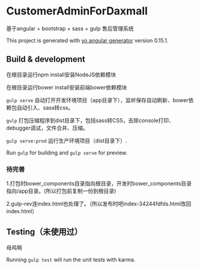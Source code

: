 # CustomerAdminForDaxmall

基于angular + bootstrap + sass + gulp 售后管理系统

This project is generated with [yo angular generator](https://github.com/yeoman/generator-angular)
version 0.15.1.

## Build & development

在根目录运行npm install安装NodeJS依赖模块

在根目录运行bower install安装前端bower依赖模块

`gulp serve` 自动打开开发环境项目（app目录下），监听保存自动刷新、bower依赖包自动引入、sass转css。

`gulp` 打包压缩程序到dist目录下，包括sass转CSS，去除console打印、debugger调试，文件合并、压缩。

`gulp serve:prod` 运行生产环境项目（dist目录下）.

Run `gulp` for building and `gulp serve` for preview.

### 待完善

1.打包时bower_components目录指向根目录，开发时bower_components目录指向/app目录。(所以打包前复制一份到根目录)

2.gulp-rev连index.html也处理了。（所以发布时吧index-34244fdfds.html改回index.html）

## Testing（未使用过）

母鸡啊

Running `gulp test` will run the unit tests with karma.
